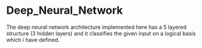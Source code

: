 # Deep_Neural_Network
The deep neural network architecture implemented here has a 5 layered structure (3 hidden layers) and it classifies the given input on a logical basis which i have defined.
